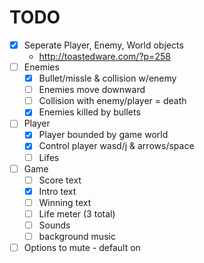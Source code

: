 TODO
====
- [x] Seperate Player, Enemy, World objects
  - http://toastedware.com/?p=258
- [ ] Enemies
  - [x] Bullet/missle & collision w/enemy
  - [ ] Enemies move downward
  - [ ] Collision with enemy/player = death
  - [x] Enemies killed by bullets
- [ ] Player
  - [x] Player bounded by game world
  - [x] Control player wasd/j & arrows/space
  - [ ] Lifes
- [ ] Game
  - [ ] Score text
  - [x] Intro text
  - [ ] Winning text
  - [ ] Life meter (3 total)
  - [ ] Sounds
  - [ ] background music
- [ ] Options to mute - default on
